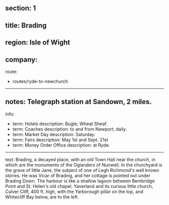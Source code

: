 ﻿section: 1
----
title: Brading
----
region: Isle of Wight
----
company:
----
route:
- routes/ryde-to-newchurch
----
notes: Telegraph station at Sandown, 2 miles.
----
info:
- term: Hotels
  description: Bugle; Wheat Sheaf.
- term: Coaches
  description: to and from Newport, daily.
- term: Market Day
  description: Saturday.
- term: Fairs
  description: May 1st and Sept. 21st
- term: Money Order Office
  description: at Ryde.
----
text: Brading, a decayed place, with an old Town Hall near the church, in which are the monuments of the Oglanders of Nunwell. In the churchyard is the grave of little Jane, the subject of one of Legh Richmond's well known stories. He was Vicar of Brading, and her cottage is pointed out under Brading Down. The harbour is like a shallow lagoon between Bembridge Point and St. Helen's old chapel. Yaverland and its curious little church, Culver Cliff, 400 ft. high, with the Yarborough pillar on the top, and Whitecliff Bay below, are to the left.
